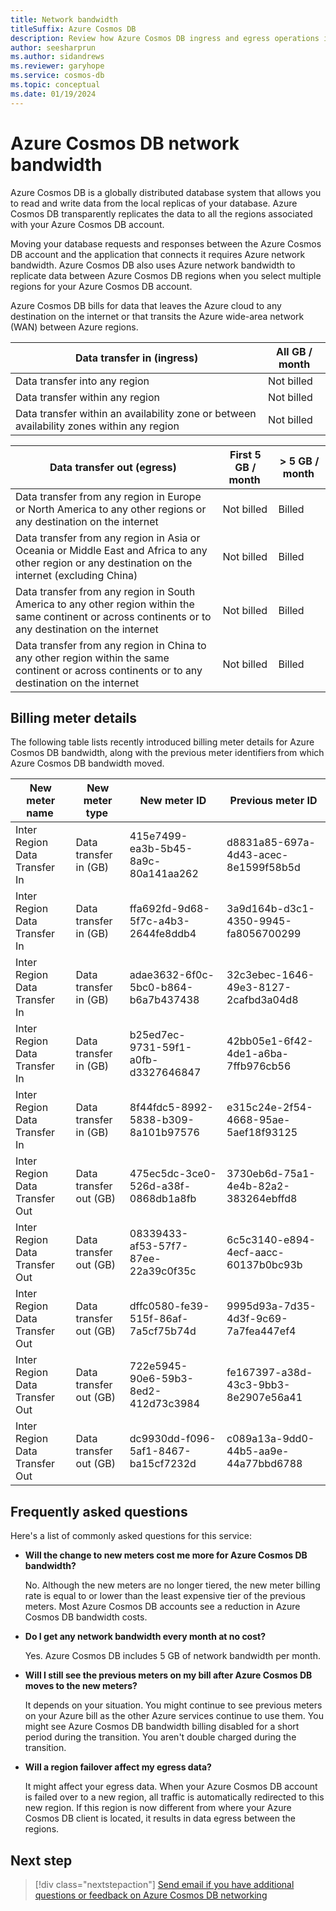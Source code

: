 ```yaml
---
title: Network bandwidth
titleSuffix: Azure Cosmos DB
description: Review how Azure Cosmos DB ingress and egress operations influence Azure network bandwidth consumption.
author: seesharprun
ms.author: sidandrews
ms.reviewer: garyhope
ms.service: cosmos-db
ms.topic: conceptual
ms.date: 01/19/2024
---
```


# Azure Cosmos DB network bandwidth

Azure Cosmos DB is a globally distributed database system that allows you to read and write data from the local replicas of your database. Azure Cosmos DB transparently replicates the data to all the regions associated with your Azure Cosmos DB account.

Moving your database requests and responses between the Azure Cosmos DB account and the application that connects it requires Azure network bandwidth. Azure Cosmos DB also uses Azure network bandwidth to replicate data between Azure Cosmos DB regions when you select multiple regions for your Azure Cosmos DB account.  

Azure Cosmos DB bills for data that leaves the Azure cloud to any destination on the internet or that transits the Azure wide-area network (WAN) between Azure regions.  

| Data transfer in (ingress) | All GB / month |
| --- | --- |
| Data transfer into any region  | Not billed |
| Data transfer within any region | Not billed |
| Data transfer within an availability zone or between availability zones within any region  | Not billed |

| Data transfer out (egress)  | First 5 GB / month  | > 5 GB / month  |
| --- | --- | --- |
| Data transfer from any region in Europe or North America to any other regions or any destination on the internet | Not billed | Billed  |
| Data transfer from any region in Asia or Oceania or Middle East and Africa to any other region or any destination on the internet (excluding China) | Not billed | Billed  |
| Data transfer from any region in South America to any other region within the same continent or across continents or to any destination on the internet | Not billed | Billed  |
| Data transfer from any region in China to any other region within the same continent or across continents or to any destination on the internet | Not billed | Billed  |

## Billing meter details

The following table lists recently introduced billing meter details for Azure Cosmos DB bandwidth, along with the previous meter identifiers from which Azure Cosmos DB bandwidth moved.

| New meter name  | New meter type  | New meter ID | Previous meter ID |
| --- | --- | --- | --- |
| Inter Region Data Transfer In | Data transfer in (GB) | 415e7499-ea3b-5b45-8a9c-80a141aa262 | d8831a85-697a-4d43-acec-8e1599f58b5d  |
| Inter Region Data Transfer In | Data transfer in (GB) | ffa692fd-9d68-5f7c-a4b3-2644fe8ddb4 | 3a9d164b-d3c1-4350-9945-fa8056700299  |
| Inter Region Data Transfer In | Data transfer in (GB) | adae3632-6f0c-5bc0-b864-b6a7b437438 | 32c3ebec-1646-49e3-8127-2cafbd3a04d8  |
| Inter Region Data Transfer In | Data transfer in (GB) | b25ed7ec-9731-59f1-a0fb-d3327646847 | 42bb05e1-6f42-4de1-a6ba-7ffb976cb56  |
| Inter Region Data Transfer In | Data transfer in (GB) | 8f44fdc5-8992-5838-b309-8a101b97576 | e315c24e-2f54-4668-95ae-5aef18f93125  |
| Inter Region Data Transfer Out | Data transfer out (GB) | 475ec5dc-3ce0-526d-a38f-0868db1a8fb | 3730eb6d-75a1-4e4b-82a2-383264ebffd8  |
| Inter Region Data Transfer Out | Data transfer out (GB) | 08339433-af53-57f7-87ee-22a39c0f35c | 6c5c3140-e894-4ecf-aacc-60137b0bc93b  |
| Inter Region Data Transfer Out | Data transfer out (GB) | dffc0580-fe39-515f-86af-7a5cf75b74d | 9995d93a-7d35-4d3f-9c69-7a7fea447ef4  |
| Inter Region Data Transfer Out | Data transfer out (GB) | 722e5945-90e6-59b3-8ed2-412d73c3984 | fe167397-a38d-43c3-9bb3-8e2907e56a41  |
| Inter Region Data Transfer Out | Data transfer out (GB) | dc9930dd-f096-5af1-8467-ba15cf7232d | c089a13a-9dd0-44b5-aa9e-44a77bbd6788  |

## Frequently asked questions

Here's a list of commonly asked questions for this service:

- **Will the change to new meters cost me more for Azure Cosmos DB bandwidth?**

  No. Although the new meters are no longer tiered, the new meter billing rate is equal to or lower than the least expensive tier of the previous meters. Most Azure Cosmos DB accounts see a reduction in Azure Cosmos DB bandwidth costs.  

- **Do I get any network bandwidth every month at no cost?**

  Yes. Azure Cosmos DB includes 5 GB of network bandwidth per month.  

- **Will I still see the previous meters on my bill after Azure Cosmos DB moves to the new meters?**

  It depends on your situation. You might continue to see previous meters on your Azure bill as the other Azure services continue to use them. You might see Azure Cosmos DB bandwidth billing disabled for a short period during the transition. You aren't double charged during the transition.

- **Will a region failover affect my egress data?**

  It might affect your egress data. When your Azure Cosmos DB account is failed over to a new region, all traffic is automatically redirected to this new region. If this region is now different from where your Azure Cosmos DB client is located, it results in data egress between the regions.  

## Next step

> [!div class="nextstepaction"]
> [Send email if you have additional questions or feedback on Azure Cosmos DB networking](mailto:CosmosDBNetworking@Microsoft.com)  
